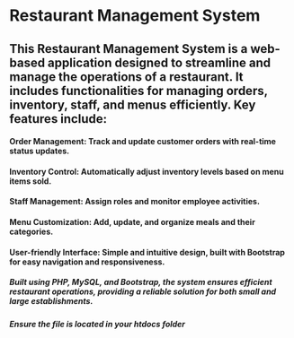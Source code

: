 # Restaurant Management System 
## This Restaurant Management System is a web-based application designed to streamline and manage the operations of a restaurant. It includes functionalities for managing orders, inventory, staff, and menus efficiently. Key features include:

#### Order Management: Track and update customer orders with real-time status updates.
#### Inventory Control: Automatically adjust inventory levels based on menu items sold.

#### Staff Management: Assign roles and monitor employee activities.
#### Menu Customization: Add, update, and organize meals and their categories.
#### User-friendly Interface: Simple and intuitive design, built with Bootstrap for easy navigation and responsiveness.

##### Built using PHP, MySQL, and Bootstrap, the system ensures efficient restaurant operations, providing a reliable solution for both small and large establishments.
##### Ensure the file is located in your htdocs folder

